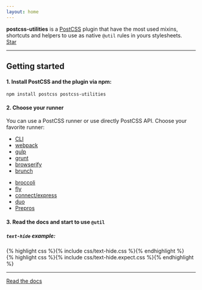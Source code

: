 ```yaml
---
layout: home
---
```


<div class="description">
  <strong>postcss-utilities</strong> is a <a href="http://postcss.org/">PostCSS</a> plugin that have the most used mixins, shortcuts and helpers to use as native <code>@util</code> rules in yours stylesheets.
</div>

<div class="text-center">
  <a class="github-button" href="https://github.com/ismamz/postcss-utilities" data-icon="octicon-star" data-style="mega" data-count-href="/ismamz/postcss-utilities/stargazers" data-count-api="/repos/ismamz/postcss-utilities#stargazers_count" data-count-aria-label="# stargazers on GitHub" aria-label="Star ismamz/postcss-utilities on GitHub">Star</a>
</div>

<hr class="short">

## Getting started

#### 1. Install PostCSS and the plugin via npm:

```
npm install postcss postcss-utilities
```

#### 2. Choose your runner

You can use a PostCSS runner or use directly PostCSS API. Choose your favorite runner:

<div class="row">
  <div class="col-3">
    <ul>
      <li><a href="https://www.npmjs.com/package/postcss-cli">CLI</a></li>
      <li><a href="https://www.npmjs.com/package/postcss-loader">webpack</a></li>
      <li><a href="https://www.npmjs.com/package/gulp-postcss">gulp</a></li>
      <li><a href="https://www.npmjs.com/package/grunt-postcss">grunt</a></li>
      <li><a href="https://www.npmjs.com/package/browserify-postcss">browserify</a></li>
      <li><a href="https://www.npmjs.com/package/postcss-brunch">brunch</a></li>
    </ul>
  </div>
  <div class="col-3">
    <ul>
      <li><a href="https://www.npmjs.com/package/broccoli-postcss">broccoli</a></li>
      <li><a href="https://www.npmjs.com/package/postcss-loader">fly</a></li>
      <li><a href="https://www.npmjs.com/package/postcss-middleware">connect/express</a></li>
      <li><a href="https://www.npmjs.com/package/duo-postcss">duo</a></li>
      <li><a href="https://prepros.io/">Prepros</a></li>
    </ul>
  </div>
</div>

#### 3. Read the docs and start to use `@util`

##### `text-hide` example:

<div class="row">
  <div class="col-6 col-sm-12">
    {% highlight css %}{% include css/text-hide.css %}{% endhighlight %}
  </div>
  <div class="col-6 col-sm-12">
    {% highlight css %}{% include css/text-hide.expect.css %}{% endhighlight %}
  </div>
</div>


<hr class="short">

<a class="btn" href="/docs">Read the docs</a>
